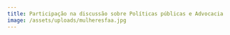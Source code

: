 ```yaml
---
title: Participação na discussão sobre Políticas públicas e Advocacia
image: /assets/uploads/mulheresfaa.jpg
---
```


